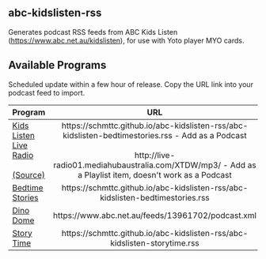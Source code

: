 ## abc-kidslisten-rss
Generates podcast RSS feeds from ABC Kids Listen (https://www.abc.net.au/kidslisten), for use with Yoto player MYO cards.

## Available Programs
Scheduled update within a few hour of release. Copy the URL link into your podcast feed to import.

<table>
  <thead>
    <tr>
      <th align="left">Program</th>
      <th align="center">URL</th>
    </tr>
  </thead>
  <tbody>
    <tr>
      <td><a href="https://www.abc.net.au/listenlive/kidslisten">Kids Listen Live Radio</a><br><br><a href="https://www.reddit.com/r/YotoPlayer/comments/1eq41e1/abc_kids_streaming_radio_urls_for_myo_cards/" align="center">(Source)</a></td>
      <td align="center">https://schmttc.github.io/abc-kidslisten-rss/abc-kidslisten-bedtimestories.rss - Add as a Podcast <br><br>http://live-radio01.mediahubaustralia.com/XTDW/mp3/ - Add as a Playlist item, doesn't work as a Podcast</td>
    </tr>
    <tr>
      <td><a href="https://www.abc.net.au/kidslisten/programs/bedtime-stories">Bedtime Stories</a></td>
      <td align="center">https://schmttc.github.io/abc-kidslisten-rss/abc-kidslisten-bedtimestories.rss</td>
    </tr>
    <tr>
      <td><a href="https://www.abc.net.au/kidslisten/programs/dino-dome">Dino Dome</a></td>
      <td align="center">https://www.abc.net.au/feeds/13961702/podcast.xml</td>
    </tr>
    <tr>
      <td><a href="https://www.abc.net.au/kidslisten/programs/story-time">Story Time</a></td>
      <td align="center">https://schmttc.github.io/abc-kidslisten-rss/abc-kidslisten-storytime.rss</td>
    </tr>
  </tbody>
</table>

